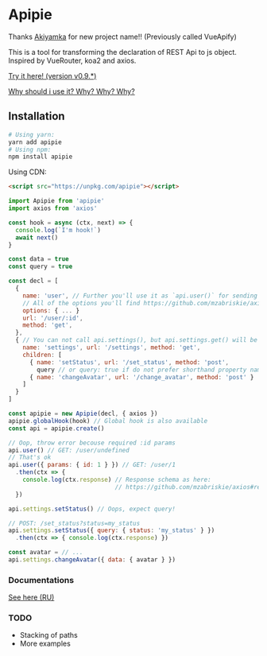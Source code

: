 # Apipie
Thanks [Akiyamka](https://github.com/akiyamka) for new project name!! (Previously called VueApify)

This is a tool for transforming the declaration of REST Api to js object.
Inspired by VueRouter, koa2 and axios.

[Try it here! (version v0.9.*)](https://jsfiddle.net/fl0pzz/1n90wtn0/7/)

[Why should i use it? Why? Why? Why?](/docs/en_US/whywhywhy.md)

## Installation

```bash
# Using yarn:
yarn add apipie
# Using npm:
npm install apipie
```

Using CDN:

```html
<script src="https://unpkg.com/apipie"></script>
```

```js
import Apipie from 'apipie'
import axios from 'axios'

const hook = async (ctx, next) => {
  console.log(`I'm hook!`)
  await next()
}

const data = true
const query = true

const decl = [
  {
    name: 'user', // Further you'll use it as `api.user()` for sending request
    // All of the options you'll find https://github.com/mzabriskie/axios#request-config
    options: { ... }
    url: '/user/:id',
    method: 'get',
  },
  { // You can not call api.settings(), but api.settings.get() will be available
    name: 'settings', url: '/settings', method: 'get',
    children: [
      { name: 'setStatus', url: '/set_status', method: 'post',
        query // or query: true if do not prefer shorthand property names syntax },
      { name: 'changeAvatar', url: '/change_avatar', method: 'post' }
    ]
  }
]

const apipie = new Apipie(decl, { axios })
apipie.globalHook(hook) // Global hook is also available
const api = apipie.create()

// Oop, throw error becouse required :id params
api.user() // GET: /user/undefined
// That's ok
api.user({ params: { id: 1 } }) // GET: /user/1
  .then(ctx => {
    console.log(ctx.response) // Response schema as here:
                              // https://github.com/mzabriskie/axios#response-schema
  })

api.settings.setStatus() // Oops, expect query!

// POST: /set_status?status=my_status
api.settings.setStatus({ query: { status: 'my_status' } })
  .then(ctx => { console.log(ctx.response) })

const avatar = // ...
api.settings.changeAvatar({ data: { avatar } })
```

### Documentations
[See here (RU)](/docs/ru_Ru/docs.md)

### TODO
* Stacking of paths
* More examples
